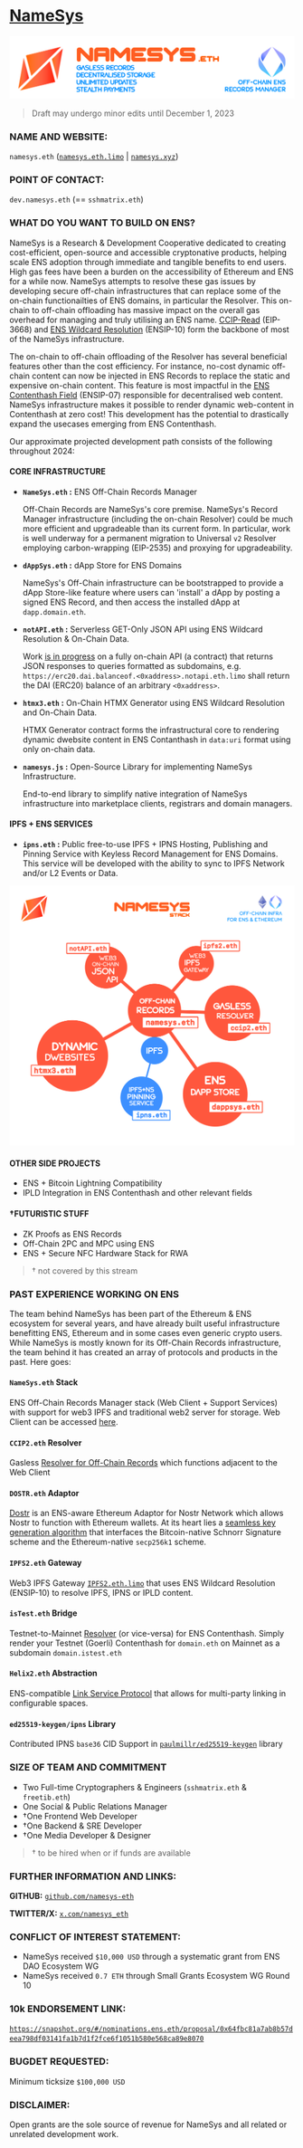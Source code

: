 # [NameSys](https://namesys.xyz)

![](https://raw.githubusercontent.com/namesys-eth/ccip2-eth-resources/main/graphics/png/banner.png)

> Draft may undergo minor edits until December 1, 2023

### NAME AND WEBSITE:

`namesys.eth` ([`namesys.eth.limo`](https://namesys.eth.limo) | [`namesys.xyz`](https://namesys.xyz))

### POINT OF CONTACT:

`dev.namesys.eth` (== `sshmatrix.eth`)

### WHAT DO YOU WANT TO BUILD ON ENS?

NameSys is a Research & Development Cooperative dedicated to creating cost-efficient, open-source and accessible cryptonative products, helping scale ENS adoption through immediate and tangible benefits to end users. High gas fees have been a burden on the accessibility of Ethereum and ENS for a while now. NameSys attempts to resolve these gas issues by developing secure off-chain infrastructures that can replace some of the on-chain functionailties of ENS domains, in particular the Resolver. This on-chain to off-chain offloading has massive impact on the overall gas overhead for managing and truly utilising an ENS name. [CCIP-Read](https://eips.ethereum.org/EIPS/eip-3668) (EIP-3668) and [ENS Wildcard Resolution](https://docs.ens.domains/ens-improvement-proposals/ensip-10-wildcard-resolution) (ENSIP-10) form the backbone of most of the NameSys infrastructure.

The on-chain to off-chain offloading of the Resolver has several beneficial features other than the cost efficiency. For instance, no-cost dynamic off-chain content can now be injected in ENS Records to replace the static and expensive on-chain content. This feature is most impactful in the [ENS Contenthash Field](https://docs.ens.domains/ens-improvement-proposals/ensip-7-contenthash-field) (ENSIP-07) responsible for decentralised web content. NameSys infrastructure makes it possible to render dynamic web-content in Contenthash at zero cost! This development has the potential to drastically expand the usecases emerging from ENS Contenthash.

Our approximate projected development path consists of the following throughout 2024:

#### CORE INFRASTRUCTURE

- **`NameSys.eth` :** ENS Off-Chain Records Manager
   
   Off-Chain Records are NameSys's core premise. NameSys's Record Manager infrastructure (including the on-chain Resolver) could be much more efficient and upgradeable than its current form. In particular, work is well underway for a permanent migration to Universal `v2` Resolver employing carbon-wrapping (EIP-2535) and proxying for upgradeability. 

- **`dAppSys.eth` :** dApp Store for ENS Domains 

   NameSys's Off-Chain infrastructure can be bootstrapped to provide a dApp Store-like feature where users can 'install' a dApp by posting a signed ENS Record, and then access the installed dApp at `dapp.domain.eth`.

- **`notAPI.eth` :** Serverless GET-Only JSON API using ENS Wildcard Resolution & On-Chain Data. 

   Work [is in progress](https://github.com/namesys-eth/notapi-eth) on a fully on-chain API (a contract) that returns JSON responses to queries formatted as subdomains, e.g. `https://erc20.dai.balanceof.<0xaddress>.notapi.eth.limo` shall return the DAI (ERC20) balance of an arbitrary `<0xaddress>`.

- **`htmx3.eth` :** On-Chain HTMX Generator using ENS Wildcard Resolution and On-Chain Data.

   HTMX Generator contract forms the infrastructural core to rendering dynamic dwebsite content in ENS Contanthash in `data:uri` format using only on-chain data.

- **`namesys.js` :** Open-Source Library for implementing NameSys Infrastructure. 

   End-to-end library to simplify native integration of NameSys infrastructure into marketplace clients, registrars and domain managers.

#### IPFS + ENS SERVICES
- **`ipns.eth` :** Public free-to-use IPFS + IPNS Hosting, Publishing and Pinning Service with Keyless Record Management for ENS Domains. This service will be developed with the ability to sync to IPFS Network and/or L2 Events or Data.

![](https://raw.githubusercontent.com/namesys-eth/ccip2-eth-resources/main/graphics/png/infraStack.png)

#### OTHER SIDE PROJECTS
- ENS + Bitcoin Lightning Compatibility
- IPLD Integration in ENS Contenthash and other relevant fields

#### †FUTURISTIC STUFF
- ZK Proofs as ENS Records
- Off-Chain 2PC and MPC using ENS
- ENS + Secure NFC Hardware Stack for RWA

> † not covered by this stream

### PAST EXPERIENCE WORKING ON ENS
The team behind NameSys has been part of the Ethereum & ENS ecosystem for several years, and have already built useful infrastructure benefitting ENS, Ethereum and in some cases even generic crypto users. While NameSys is mostly known for its Off-Chain Records infrastructure, the team behind it has created an array of protocols and products in the past. Here goes:

#### `NameSys.eth` Stack
ENS Off-Chain Records Manager stack (Web Client + Support Services) with support for web3 IPFS and traditional web2 server for storage. Web Client can be accessed [here](https://namesys.xyz).

#### `CCIP2.eth` Resolver
Gasless [Resolver for Off-Chain Records](https://etherscan.io/address/0x839b3b540a9572448fd1b2335e0eb09ac1a02885) which functions adjacent to the Web Client 

#### `DOSTR.eth` Adaptor
[Dostr](https://dostr.xyz) is an ENS-aware Ethereum Adaptor for Nostr Network which allows Nostr to function with Ethereum wallets. At its heart lies a [seamless key generation algorithm](https://github.com/dostr-eth/nips/blob/ethkeygen/111.md) that interfaces the Bitcoin-native Schnorr Signature scheme and the Ethereum-native `secp256k1` scheme.

#### `IPFS2.eth` Gateway
Web3 IPFS Gateway [`IPFS2.eth.limo`](https://ipfs2.eth.limo) that uses ENS Wildcard Resolution (ENSIP-10) to resolve IPFS, IPNS or IPLD content.

#### `isTest.eth` Bridge
Testnet-to-Mainnet [Resolver](https://etherscan.io/address/0x0Db7E56BFE3cbCD7B952F750c303CbF809585C6b#code) (or vice-versa) for ENS Contenthash. Simply render your Testnet (Goerli) Contenthash for `domain.eth` on Mainnet as a subdomain `domain.istest.eth`

#### `Helix2.eth` Abstraction
ENS-compatible [Link Service Protocol](https://github.com/helix-coupler/resources/blob/master/yellow-paper/helix2.pdf) that allows for multi-party linking in configurable spaces.

#### `ed25519-keygen/ipns` Library
Contributed IPNS `base36` CID Support in [`paulmillr/ed25519-keygen`](https://github.com/paulmillr/ed25519-keygen/pull/10) library

### SIZE OF TEAM AND COMMITMENT
- Two Full-time Cryptographers & Engineers (`sshmatrix.eth` & `freetib.eth`)
- One Social & Public Relations Manager
- †One Frontend Web Developer
- †One Backend & SRE Developer
- †One Media Developer & Designer

> † to be hired when or if funds are available

### FURTHER INFORMATION AND LINKS:

**GITHUB:** [`github.com/namesys-eth`](https://github.com/namesys-eth)

**TWITTER/X:** [`x.com/namesys_eth`](https://x.com/namesys_eth)

### CONFLICT OF INTEREST STATEMENT:
- NameSys received `$10,000 USD` through a systematic grant from ENS DAO Ecosystem WG
- NameSys received `0.7 ETH` through Small Grants Ecosystem WG Round 10

### 10k ENDORSEMENT LINK:
[`https://snapshot.org/#/nominations.ens.eth/proposal/0x64fbc81a7ab8b57deea798df03141fa1b7d1f2fce6f1051b580e568ca89e8070`](https://snapshot.org/#/nominations.ens.eth/proposal/0x64fbc81a7ab8b57deea798df03141fa1b7d1f2fce6f1051b580e568ca89e8070)

### BUGDET REQUESTED:
Minimum ticksize `$100,000 USD`

### DISCLAIMER:
Open grants are the sole source of revenue for NameSys and all related or unrelated development work.